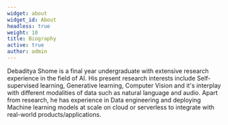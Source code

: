 ```yaml
---
widget: about
widget_id: About
headless: true
weight: 10
title: Biography
active: true
author: admin
---
```

Debaditya Shome is a final year undergraduate with extensive research experience in the field of AI. His present research interests include Self-supervised learning, Generative learning, Computer Vision and it's interplay with different modalities of data such as natural language and audio. Apart from research, he has experience in Data engineering and deploying Machine learning models at scale on cloud or serverless to integrate with real-world products/applications.